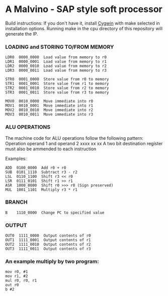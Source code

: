 # A Malvino - SAP style soft processor

Build instructions:
If you don't have it, install [Cygwin](https://www.cygwin.com/) with make selected in installation options. Running make in the cpu directory of this repository will generate the IP.


### LOADING and STORING TO/FROM MEMORY
```
LDR0  0000_0000  Load value from memory to r0
LDR1  0000_0001  Load value from memory to r1
LDR2  0000_0010  Load value from memory to r2
LDR3  0000_0011  Load value from memory to r3
```

```
STR0  0001_0000  Store value from r0 to memory
STR1  0001_0001  Store value from r1 to memory
STR2  0001_0010  Store value from r2 to memory
STR3  0001_0011  Store value from r3 to memory
```

```
MOV0  0010_0000  Move immediate into r0
MOV1  0010_0001  Move immediate into r1
MOV2  0010_0010  Move immediate into r2
MOV3  0010_0011  Move immediate into r3
```

### ALU OPERATIONS
The machine code for ALU operations follow the following pattern:
Operation   operand 1 and operand 2
     xxxx   xx            xx
A two bit destination register must also be ammended to each instruction

Examples:

```
ADD  0100_0000  Add r0 + r0
SUB  0101_1110  Subtract r3 - r2
LSL  0110_1100  Shift r3 << r0
LSR  0111_0101  Shift r1 >> r1
ASR  1000_0000  Shift r0 >>> r0 (Sign preserved)
MUL  1001_1101  Multiply r3 * r1
```

### BRANCH
```
B    1110_0000  Change PC to specified value
```

### OUTPUT
```
OUT0  1111_0000  Output contents of r0
OUT1  1111_0001  Output contents of r1
OUT2  1111_0010  Output contents of r2
OUT3  1111_0011  Output contents of r3
```

### An example multiply by two program:
```
mov r0, #1
mov r1, #2
mul r0, r0, r1
out r0
b #2
```
